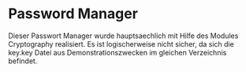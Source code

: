 # Password Manager

Dieser Passwort Manager wurde hauptsaechlich mit Hilfe des Modules Cryptography realisiert.
Es ist logischerweise nicht sicher, da sich die key.key Datei aus Demonstrationszwecken im gleichen Verzeichnis befindet.
